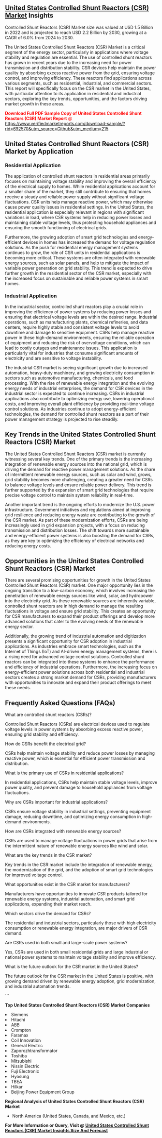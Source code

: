 <h2><a href="https://www.verifiedmarketreports.com/download-sample/?rid=692570&amp;utm_source=Github&amp;utm_medium=215" target="_blank">United States Controlled Shunt Reactors (CSR) Market</a> Insights</h2><p>Controlled Shunt Reactors (CSR) Market size was valued at USD 1.5 Billion in 2022 and is projected to reach USD 2.2 Billion by 2030, growing at a CAGR of 6.0% from 2024 to 2030.</p><p><p>The United States Controlled Shunt Reactors (CSR) Market is a critical segment of the energy sector, particularly in applications where voltage stability and regulation are essential. The use of controlled shunt reactors has grown in recent years due to the increasing need for power transmission and distribution stability. CSR devices help maintain the power quality by absorbing excess reactive power from the grid, ensuring voltage control, and improving efficiency. These reactors find applications across various segments, such as residential, industrial, and commercial sectors. This report will specifically focus on the CSR market in the United States, with particular attention to its application in residential and industrial sectors, exploring the key trends, opportunities, and the factors driving market growth in these areas. <p><span class=""><span style="color: #ff0000;"><strong>Download Full PDF Sample Copy of United States Controlled Shunt Reactors (CSR) Market Report</strong> @ </span><a href="https://www.verifiedmarketreports.com/download-sample/?rid=692570&amp;utm_source=Github&amp;utm_medium=215" target="_blank">https://www.verifiedmarketreports.com/download-sample/?rid=692570&amp;utm_source=Github&amp;utm_medium=215</a></span></p></p><h2>United States Controlled Shunt Reactors (CSR) Market by Application</h2><h3>Residential Application</h3><p>The application of controlled shunt reactors in residential areas primarily focuses on maintaining voltage stability and improving the overall efficiency of the electrical supply to homes. While residential applications account for a smaller share of the market, they still contribute to ensuring that homes receive a steady and reliable power supply without significant voltage fluctuations. CSR units help manage reactive power, which may otherwise cause power quality issues in residential settings. In the United States, the residential application is especially relevant in regions with significant variations in load, where CSR systems help in reducing power losses and maintaining stable voltage levels, thus protecting household appliances and ensuring the smooth functioning of electrical grids.</p><p>Furthermore, the growing adoption of smart grid technologies and energy-efficient devices in homes has increased the demand for voltage regulation solutions. As the push for residential energy management systems continues to grow, the role of CSR units in residential applications is becoming more critical. These systems are often integrated with renewable energy sources, such as solar panels, and help to mitigate the impact of variable power generation on grid stability. This trend is expected to drive further growth in the residential sector of the CSR market, especially with the increased focus on sustainable and reliable power systems in smart homes.</p><h3>Industrial Application</h3><p>In the industrial sector, controlled shunt reactors play a crucial role in improving the efficiency of power systems by reducing power losses and ensuring that electrical voltage levels are within the desired range. Industrial operations, such as manufacturing plants, chemical refineries, and data centers, require highly stable and consistent voltage levels to avoid downtime and damage to sensitive equipment. CSRs help manage reactive power in these high-demand environments, ensuring the reliable operation of equipment and reducing the risk of overvoltage conditions, which can lead to costly outages and maintenance issues. This application is particularly vital for industries that consume significant amounts of electricity and are sensitive to voltage instability.</p><p>The industrial CSR market is seeing significant growth due to increased automation, heavy-duty machinery, and growing electricity consumption in sectors such as automotive manufacturing, chemicals, and food processing. With the rise of renewable energy integration and the evolving energy needs of industrial enterprises, the demand for CSR devices in the industrial sector is expected to continue increasing. CSRs in industrial applications also contribute to optimizing energy use, lowering operational costs, and improving overall plant efficiency by providing real-time voltage control solutions. As industries continue to adopt energy-efficient technologies, the demand for controlled shunt reactors as a part of their power management strategy is projected to rise steadily.</p><h2>Key Trends in the United States Controlled Shunt Reactors (CSR) Market</h2><p>The United States Controlled Shunt Reactors (CSR) market is currently witnessing several key trends. One of the primary trends is the increasing integration of renewable energy sources into the national grid, which is driving the demand for reactive power management solutions. As the share of intermittent renewable energy sources, such as solar and wind, grows, grid stability becomes more challenging, creating a greater need for CSRs to balance voltage levels and ensure reliable power delivery. This trend is further supported by the expansion of smart grid technologies that require precise voltage control to maintain system reliability in real-time.</p><p>Another important trend is the ongoing efforts to modernize the U.S. power infrastructure. Government initiatives and regulations aimed at improving grid resilience and reducing energy waste are contributing to the growth of the CSR market. As part of these modernization efforts, CSRs are being increasingly used in grid expansion projects, with a focus on reducing transmission and distribution losses. The shift towards more sustainable and energy-efficient power systems is also boosting the demand for CSRs, as they are key to optimizing the efficiency of electrical networks and reducing energy costs.</p><h2>Opportunities in the United States Controlled Shunt Reactors (CSR) Market</h2><p>There are several promising opportunities for growth in the United States Controlled Shunt Reactors (CSR) market. One major opportunity lies in the ongoing transition to a low-carbon economy, which involves increasing the penetration of renewable energy sources like wind, solar, and hydropower into the electricity grid. As these renewable sources are inherently variable, controlled shunt reactors are in high demand to manage the resulting fluctuations in voltage and ensure grid stability. This creates an opportunity for CSR manufacturers to expand their product offerings and develop more advanced solutions that cater to the evolving needs of the renewable energy sector.</p><p>Additionally, the growing trend of industrial automation and digitization presents a significant opportunity for CSR adoption in industrial applications. As industries embrace smart technologies, such as the Internet of Things (IoT) and AI-driven energy management systems, there is a rising need for advanced voltage control solutions. Controlled shunt reactors can be integrated into these systems to enhance the performance and efficiency of industrial operations. Furthermore, the increasing focus on energy-efficient power solutions across both residential and industrial sectors creates a strong market demand for CSRs, providing manufacturers with opportunities to innovate and expand their product offerings to meet these needs.</p><h2>Frequently Asked Questions (FAQs)</h2><p>What are controlled shunt reactors (CSRs)?</p><p>Controlled Shunt Reactors (CSRs) are electrical devices used to regulate voltage levels in power systems by absorbing excess reactive power, ensuring grid stability and efficiency.</p><p>How do CSRs benefit the electrical grid?</p><p>CSRs help maintain voltage stability and reduce power losses by managing reactive power, which is essential for efficient power transmission and distribution.</p><p>What is the primary use of CSRs in residential applications?</p><p>In residential applications, CSRs help maintain stable voltage levels, improve power quality, and prevent damage to household appliances from voltage fluctuations.</p><p>Why are CSRs important for industrial applications?</p><p>CSRs ensure voltage stability in industrial settings, preventing equipment damage, reducing downtime, and optimizing energy consumption in high-demand environments.</p><p>How are CSRs integrated with renewable energy sources?</p><p>CSRs are used to manage voltage fluctuations in power grids that arise from the intermittent nature of renewable energy sources like wind and solar.</p><p>What are the key trends in the CSR market?</p><p>Key trends in the CSR market include the integration of renewable energy, the modernization of the grid, and the adoption of smart grid technologies for improved voltage control.</p><p>What opportunities exist in the CSR market for manufacturers?</p><p>Manufacturers have opportunities to innovate CSR products tailored for renewable energy systems, industrial automation, and smart grid applications, expanding their market reach.</p><p>Which sectors drive the demand for CSRs?</p><p>The residential and industrial sectors, particularly those with high electricity consumption or renewable energy integration, are major drivers of CSR demand.</p><p>Are CSRs used in both small and large-scale power systems?</p><p>Yes, CSRs are used in both small residential grids and large industrial or national power systems to maintain voltage stability and improve efficiency.</p><p>What is the future outlook for the CSR market in the United States?</p><p>The future outlook for the CSR market in the United States is positive, with growing demand driven by renewable energy adoption, grid modernization, and industrial automation trends.</p>```</p><p><strong>Top United States Controlled Shunt Reactors (CSR) Market Companies</strong></p><div data-test-id=""><p><li>Siemens</li><li> Hitachi</li><li> ABB</li><li> Crompton</li><li> Faramax</li><li> Coil Innovation</li><li> General Electric</li><li> Zaporozhtransformator</li><li> Toshiba</li><li> Mitsubishi</li><li> Nissin Electric</li><li> Fuji Electronic</li><li> Hyosung</li><li> TBEA</li><li> Hilkar</li><li> Beijing Power Equipment Group</li></p><div><strong>Regional Analysis of&nbsp;United States Controlled Shunt Reactors (CSR) Market</strong></div><ul><li dir="ltr"><p dir="ltr">North America&nbsp;(United States, Canada, and Mexico, etc.)</p></li></ul><p><strong>For More Information or Query, Visit @&nbsp;</strong><strong><a href="https://www.verifiedmarketreports.com/product/controlled-shunt-reactors-csr-market/?utm_source=Github&amp;utm_medium=215" target="_blank">United States Controlled Shunt Reactors (CSR) Market Insights Size And Forecast</a></strong></p></div>
